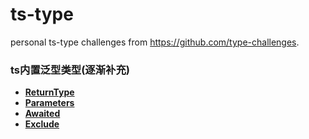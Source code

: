 # ts-type
personal ts-type challenges from https://github.com/type-challenges.

### ts内置泛型类型(逐渐补充)
- **[ReturnType](https://github.com/qibainian/ts-type/blob/main/00002-fn-return.ts)**
- **[Parameters](https://github.com/qibainian/ts-type/blob/main/03312-parameters.ts)**
- **[Awaited](https://github.com/qibainian/ts-type/blob/main/00189-awaited.ts)**
- **[Exclude](https://github.com/qibainian/ts-type/blob/main/00043-exclude.ts)**
